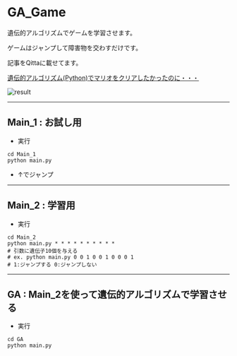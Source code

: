 # GA_Game

遺伝的アルゴリズムでゲームを学習させます。

ゲームはジャンプして障害物を交わすだけです。

記事をQittaに載せてます。

[遺伝的アルゴリズム(Python)でマリオをクリアしたかったのに・・・](https://qiita.com/hokuto_HIRANO/items/a87159273c0e5e339d70)

![result](https://github.com/hokuto-HIRANO/GA_Game/blob/master/movie/output.gif)

---

## Main_1 : お試し用

+ 実行
```
cd Main_1
python main.py
```
+ ↑でジャンプ

---

## Main_2 : 学習用

+ 実行
```
cd Main_2
python main.py * * * * * * * * * *
# 引数に遺伝子10個を与える
# ex. python main.py 0 0 1 0 0 1 0 0 0 1
# 1:ジャンプする 0:ジャンプしない
```

---

## GA : Main_2を使って遺伝的アルゴリズムで学習させる

+ 実行
```
cd GA
python main.py
```